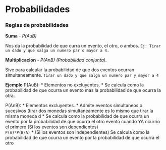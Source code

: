 # **Probabilidades**

### **Reglas de probabilidades**

**Suma** - *P(AuB)*

Nos da la probabilidad de que curra un evento, el otro, o ambos.
`
  Ej: Tirar un dado y que salga un numero par o mayor a 4.
`

**Multiplicacion** - *P(AnB) (Probabilidad conjunta)*.

Sive para calcular la probabilidad de que dos eventos ocurran simultaneamente.
`
  Tirar un dado y que salga un numero par y mayor a 4
`


**Ejemplo**
  P(AuB):
    *      Elementos no excluyentes.
    *      Se calcula como la probabilidad de que ocurra un evento mas la probabilidad de que ocurra la otra.
          
  P(AnB):
    *      Elementos excluyentes.
    *      Admite eventos simultaneos o sucesivos (tirar dos monedas simultaneamente es lo mismo que tirar la misma moneda d
    *      Se calcula como la probabilidad de que ocurra un evento por la probabilidad de que ocurra el otro evento 
              cuando YA ocurrio el primero (Si los eventos son dependientes)    
        `
          P(A)*P(B/A)
        `
    *      (Si los eventos son independientes) Se calcula como la probabilidad de que ocurra un evento por la probabilidad
              de que ocurra el otro
          
